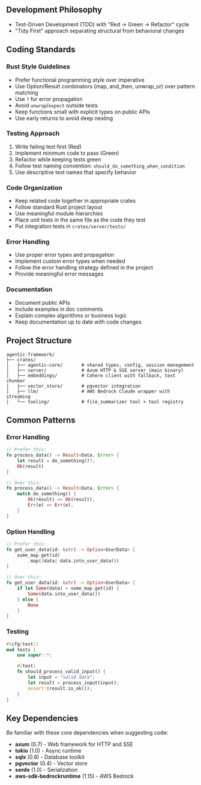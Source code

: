 ## Development Philosophy

- Test-Driven Development (TDD) with "Red → Green → Refactor" cycle
- "Tidy First" approach separating structural from behavioral changes

## Coding Standards

### Rust Style Guidelines
- Prefer functional programming style over imperative
- Use Option/Result combinators (map, and_then, unwrap_or) over pattern matching
- Use `?` for error propagation
- Avoid `unwrap`/`expect` outside tests
- Keep functions small with explicit types on public APIs
- Use early returns to avoid deep nesting

### Testing Approach
1. Write failing test first (Red)
2. Implement minimum code to pass (Green)
3. Refactor while keeping tests green
4. Follow test naming convention: `should_do_something_when_condition`
5. Use descriptive test names that specify behavior

### Code Organization
- Keep related code together in appropriate crates
- Follow standard Rust project layout
- Use meaningful module hierarchies
- Place unit tests in the same file as the code they test
- Put integration tests in `crates/server/tests/`

### Error Handling
- Use proper error types and propagation
- Implement custom error types when needed
- Follow the error handling strategy defined in the project
- Provide meaningful error messages

### Documentation
- Document public APIs
- Include examples in doc comments
- Explain complex algorithms or business logic
- Keep documentation up to date with code changes

## Project Structure

```
agentic-framework/
├── crates/
│   ├── agentic-core/       # shared types, config, session management
│   ├── server/             # Axum HTTP & SSE server (main binary)
│   ├── embeddings/         # Cohere client with fallback, text chunker
│   ├── vector_store/       # pgvector integration
│   ├── llm/                # AWS Bedrock Claude wrapper with streaming
│   └── tooling/            # file_summarizer tool + tool registry
```

## Common Patterns

### Error Handling
```rust
// Prefer this:
fn process_data() -> Result<Data, Error> {
    let result = do_something()?;
    Ok(result)
}

// Over this:
fn process_data() -> Result<Data, Error> {
    match do_something() {
        Ok(result) => Ok(result),
        Err(e) => Err(e),
    }
}
```

### Option Handling
```rust
// Prefer this:
fn get_user_data(id: &str) -> Option<UserData> {
    some_map.get(id)
        .map(|data| data.into_user_data())
}

// Over this:
fn get_user_data(id: &str) -> Option<UserData> {
    if let Some(data) = some_map.get(id) {
        Some(data.into_user_data())
    } else {
        None
    }
}
```

### Testing
```rust
#[cfg(test)]
mod tests {
    use super::*;

    #[test]
    fn should_process_valid_input() {
        let input = "valid data";
        let result = process_input(input);
        assert!(result.is_ok());
    }
}
```

## Key Dependencies

Be familiar with these core dependencies when suggesting code:
- **axum** (0.7) - Web framework for HTTP and SSE
- **tokio** (1.0) - Async runtime
- **sqlx** (0.8) - Database toolkit
- **pgvector** (0.4) - Vector store
- **serde** (1.0) - Serialization
- **aws-sdk-bedrockruntime** (1.15) - AWS Bedrock
